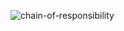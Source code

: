 ![chain-of-responsibility](https://user-images.githubusercontent.com/81713250/142210806-63ff0e8b-be70-419f-8440-b67c0bd2ef09.png)